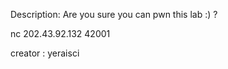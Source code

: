 Description:
Are you sure you can pwn this lab :) ? <br>

nc 202.43.92.132 42001 <br>

creator : yeraisci